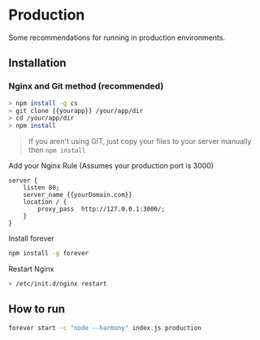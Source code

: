 # Production

Some recommendations for running in production environments.

## Installation

### Nginx and Git method (recommended)

```bash
> npm install -g cs
> git clone {{yourapp}} /your/app/dir
> cd /your/app/dir
> npm install
```

> If you aren't using GIT, just copy your files to your server manually then `npm install`

Add your Nginx Rule (Assumes your production port is 3000)

``` 
server {
	listen 80;
	server_name {{yourDomain.com}}
	location / {
		proxy_pass	http://127.0.0.1:3000/;
	}
}
```

Install forever

``` bash
npm install -g forever
```

Restart Nginx

```bash
> /etc/init.d/nginx restart
```

## How to run

``` bash
forever start -c "node --harmony" index.js production
```
